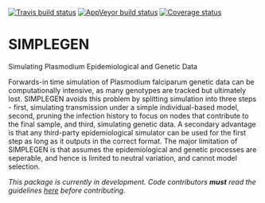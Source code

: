 [![Travis build status](https://travis-ci.org/mrc-ide/SIMPLEGEN.svg?branch=develop)](https://travis-ci.org/mrc-ide/SIMPLEGEN)
[![AppVeyor build status](https://ci.appveyor.com/api/projects/status/github/mrc-ide/SIMPLEGEN?branch=develop&svg=true)](https://ci.appveyor.com/project/mrc-ide/SIMPLEGEN)
[![Coverage status](https://codecov.io/gh/mrc-ide/SIMPLEGEN/branch/develop/graph/badge.svg)](https://codecov.io/github/mrc-ide/SIMPLEGEN?branch=develop)

# SIMPLEGEN
Simulating Plasmodium Epidemiological and Genetic Data

Forwards-in time simulation of Plasmodium falciparum genetic data can be
computationally intensive, as many genotypes are tracked but ultimately lost.
SIMPLEGEN avoids this problem by splitting simulation into three steps - first,
simulating transmission under a simple individual-based model, second, pruning
the infection history to focus on nodes that contribute to the final sample, and
third, simulating genetic data. A secondary advantage is that any third-party
epidemiological simulator can be used for the first step as long as it outputs
in the correct format. The major limitation of SIMPLEGEN is that assumes the
epidemiological and genetic processes are seperable, and hence is limited to
neutral variation, and cannot model selection.

*This package is currently in development. Code contributors **must** read the
guidelines [here](https://github.com/mrc-ide/SIMPLEGEN/tree/style_guide) before contributing.*

